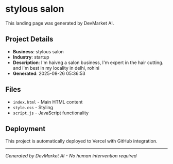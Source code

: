 # stylous salon

This landing page was generated by DevMarket AI.

## Project Details
- **Business**: stylous salon
- **Industry**: startup
- **Description**: I'm haivng a salon business, I'm expert in the hair cutting. and i'm best in my locality in delhi, rohini
- **Generated**: 2025-08-26 05:36:53

## Files
- `index.html` - Main HTML content
- `style.css` - Styling
- `script.js` - JavaScript functionality

## Deployment
This project is automatically deployed to Vercel with GitHub integration.

---
*Generated by DevMarket AI - No human intervention required*

